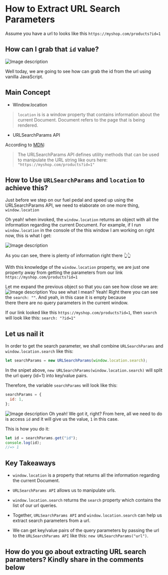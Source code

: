 # How to Extract URL Search Parameters

Assume you have a url to looks like this `https://myshop.com/products?id=1`

## How can I grab that `id` value?

![Image description](https://dev-to-uploads.s3.amazonaws.com/uploads/articles/bjvbeb4ar60szqymbu6j.gif)

Well today, we are going to see how can grab the id from the url using vanilla JavaScript.

## Main Concept

- Window.location

> `location` is is a window property that contains information about the current Document. Document refers to the page that is being rendered.

- URLSearchParams API

According to [MDN](https://developer.mozilla.org/en-US/docs/Web/API/URLSearchParams):

> The URLSearchParams API defines utility methods that can be used to manipulate the URL string like ours here: `"https://myshop.com/products?id=1"`

## How to Use `URLSearchParams` and `location` to achieve this?

Just before we step on our fuel pedal and speed up using the URLSearchParams API, we need to elaborate on one more thing, `window.location`

Oh yeah! when invoked, the `window.location` returns an object with all the information regarding the current Document. For example, if I run `window.location` in the console of the this window I am working on right now, this is what I get:

![Image description](https://dev-to-uploads.s3.amazonaws.com/uploads/articles/su09af1c0w9jwnqd8nqt.png)

As you can see, there is plenty of information right there 👆👆

With this knowledge of the `window.location` property, we are just one property away from getting the parameters from our link `https://myshop.com/products?id=1`

Let me expand the previous object so that you can see how close we are:
![Image description](https://dev-to-uploads.s3.amazonaws.com/uploads/articles/fk4hz822k4tyefau7jrt.png)
You see what I mean? Yeah! Right there you can see the `search: ""`. And yeah, in this case it is empty because  
 there there are no query parameters in the current window.

If our link looked like this `https://myshop.com/products?id=1`, then `search` will look like this:
`search: "?id=1"`

## Let us nail it

In order to get the search parameter, we shall combine `URLSearchParams` and `window.location.search` like this:

```js
let searchParams = new URLSearchParams(window.location.search);
```

In the snipet above, `new URLSearchParams(window.location.search)` will split the url query (id=1) into key/value pairs.

Therefore, the variable `searchParams` will look like this:

```js
searchParams = {
  id: 1,
};
```

![Image description](https://dev-to-uploads.s3.amazonaws.com/uploads/articles/xcayo3td1axeevyyyfip.gif)
Oh yeah! We got it, right? From here, all we need to do is access `id` and it will give us the value, `1` in this case.

This is how you do it:

```js
let id = searchParams.get("id");
console.log(id);
//=> 1
```

## Key Takeaways

- `window.location` is a property that returns all the information regarding the current Document.

- `URLSearchParams API` allows us to manipulate urls.

- `window.location.search` returns the `search` property which contains the list of our url queries.
- Together, `URLSearchParams API` and `window.location.search` can help us extract search parameters from a url.
- We can get key/value pairs of the query parameters by passing the url to the `URLSearchParams API` like this: `new URLSearchParams("url")`.

## How do you go about extracting URL search parameters? Kindly share in the comments below
